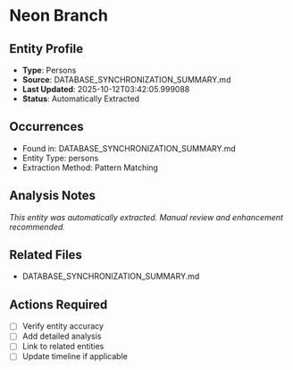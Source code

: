 # Neon Branch

## Entity Profile
- **Type**: Persons
- **Source**: DATABASE_SYNCHRONIZATION_SUMMARY.md
- **Last Updated**: 2025-10-12T03:42:05.999088
- **Status**: Automatically Extracted

## Occurrences
- Found in: DATABASE_SYNCHRONIZATION_SUMMARY.md
- Entity Type: persons
- Extraction Method: Pattern Matching

## Analysis Notes
*This entity was automatically extracted. Manual review and enhancement recommended.*

## Related Files
- DATABASE_SYNCHRONIZATION_SUMMARY.md

## Actions Required
- [ ] Verify entity accuracy
- [ ] Add detailed analysis
- [ ] Link to related entities
- [ ] Update timeline if applicable
